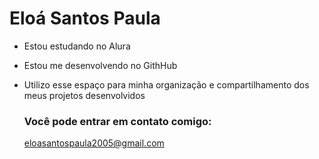 # Eloá Santos Paula 

- Estou estudando no Alura
- Estou me desenvolvendo no GithHub
- Utilizo esse espaço para minha organização e compartilhamento dos meus projetos desenvolvidos

  ### Você pode entrar em contato comigo:

  eloasantospaula2005@gmail.com
  
